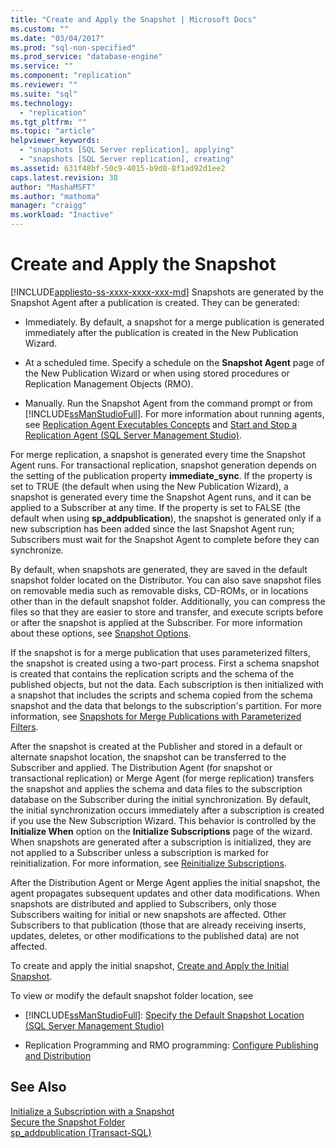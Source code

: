 ```yaml
---
title: "Create and Apply the Snapshot | Microsoft Docs"
ms.custom: ""
ms.date: "03/04/2017"
ms.prod: "sql-non-specified"
ms.prod_service: "database-engine"
ms.service: ""
ms.component: "replication"
ms.reviewer: ""
ms.suite: "sql"
ms.technology: 
  - "replication"
ms.tgt_pltfrm: ""
ms.topic: "article"
helpviewer_keywords: 
  - "snapshots [SQL Server replication], applying"
  - "snapshots [SQL Server replication], creating"
ms.assetid: 631f48bf-50c9-4015-b9d8-8f1ad92d1ee2
caps.latest.revision: 38
author: "MashaMSFT"
ms.author: "mathoma"
manager: "craigg"
ms.workload: "Inactive"
---
```

# Create and Apply the Snapshot
[!INCLUDE[appliesto-ss-xxxx-xxxx-xxx-md](../../includes/appliesto-ss-xxxx-xxxx-xxx-md.md)]
  Snapshots are generated by the Snapshot Agent after a publication is created. They can be generated:  
  
-   Immediately. By default, a snapshot for a merge publication is generated immediately after the publication is created in the New Publication Wizard.  
  
-   At a scheduled time. Specify a schedule on the **Snapshot Agent** page of the New Publication Wizard or when using stored procedures or Replication Management Objects (RMO).  
  
-   Manually. Run the Snapshot Agent from the command prompt or from [!INCLUDE[ssManStudioFull](../../includes/ssmanstudiofull-md.md)]. For more information about running agents, see [Replication Agent Executables Concepts](../../relational-databases/replication/concepts/replication-agent-executables-concepts.md) and [Start and Stop a Replication Agent &#40;SQL Server Management Studio&#41;](../../relational-databases/replication/agents/start-and-stop-a-replication-agent-sql-server-management-studio.md).  
  
 For merge replication, a snapshot is generated every time the Snapshot Agent runs. For transactional replication, snapshot generation depends on the setting of the publication property **immediate_sync**. If the property is set to TRUE (the default when using the New Publication Wizard), a snapshot is generated every time the Snapshot Agent runs, and it can be applied to a Subscriber at any time. If the property is set to FALSE (the default when using **sp_addpublication**), the snapshot is generated only if a new subscription has been added since the last Snapshot Agent run; Subscribers must wait for the Snapshot Agent to complete before they can synchronize.  
  
 By default, when snapshots are generated, they are saved in the default snapshot folder located on the Distributor. You can also save snapshot files on removable media such as removable disks, CD-ROMs, or in locations other than in the default snapshot folder. Additionally, you can compress the files so that they are easier to store and transfer, and execute scripts before or after the snapshot is applied at the Subscriber. For more information about these options, see [Snapshot Options](../../relational-databases/replication/snapshot-options.md).  
  
 If the snapshot is for a merge publication that uses parameterized filters, the snapshot is created using a two-part process. First a schema snapshot is created that contains the replication scripts and the schema of the published objects, but not the data. Each subscription is then initialized with a snapshot that includes the scripts and schema copied from the schema snapshot and the data that belongs to the subscription's partition. For more information, see [Snapshots for Merge Publications with Parameterized Filters](../../relational-databases/replication/snapshots-for-merge-publications-with-parameterized-filters.md).  
  
 After the snapshot is created at the Publisher and stored in a default or alternate snapshot location, the snapshot can be transferred to the Subscriber and applied. The Distribution Agent (for snapshot or transactional replication) or Merge Agent (for merge replication) transfers the snapshot and applies the schema and data files to the subscription database on the Subscriber during the initial synchronization. By default, the initial synchronization occurs immediately after a subscription is created if you use the New Subscription Wizard. This behavior is controlled by the **Initialize When** option on the **Initialize Subscriptions** page of the wizard. When snapshots are generated after a subscription is initialized, they are not applied to a Subscriber unless a subscription is marked for reinitialization. For more information, see [Reinitialize Subscriptions](../../relational-databases/replication/reinitialize-subscriptions.md).  
  
 After the Distribution Agent or Merge Agent applies the initial snapshot, the agent propagates subsequent updates and other data modifications. When snapshots are distributed and applied to Subscribers, only those Subscribers waiting for initial or new snapshots are affected. Other Subscribers to that publication (those that are already receiving inserts, updates, deletes, or other modifications to the published data) are not affected.  
  
 To create and apply the initial snapshot, [Create and Apply the Initial Snapshot](../../relational-databases/replication/create-and-apply-the-initial-snapshot.md).  
  
 To view or modify the default snapshot folder location, see  
  
-   [!INCLUDE[ssManStudioFull](../../includes/ssmanstudiofull-md.md)]: [Specify the Default Snapshot Location &#40;SQL Server Management Studio&#41;](../../relational-databases/replication/specify-the-default-snapshot-location-sql-server-management-studio.md)  
  
-   Replication Programming and RMO programming: [Configure Publishing and Distribution](../../relational-databases/replication/configure-publishing-and-distribution.md)  
  
## See Also  
 [Initialize a Subscription with a Snapshot](../../relational-databases/replication/initialize-a-subscription-with-a-snapshot.md)   
 [Secure the Snapshot Folder](../../relational-databases/replication/security/secure-the-snapshot-folder.md)   
 [sp_addpublication &#40;Transact-SQL&#41;](../../relational-databases/system-stored-procedures/sp-addpublication-transact-sql.md)  
  
  
